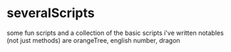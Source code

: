 # severalScripts
some fun scripts and a collection of the basic scripts i've written
notables (not just methods) are orangeTree, english number, dragon

